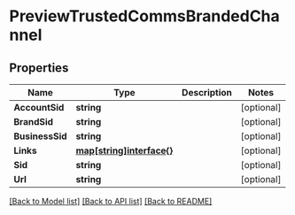 # PreviewTrustedCommsBrandedChannel

## Properties

Name | Type | Description | Notes
------------ | ------------- | ------------- | -------------
**AccountSid** | **string** |  | [optional] 
**BrandSid** | **string** |  | [optional] 
**BusinessSid** | **string** |  | [optional] 
**Links** | [**map[string]interface{}**](.md) |  | [optional] 
**Sid** | **string** |  | [optional] 
**Url** | **string** |  | [optional] 

[[Back to Model list]](../README.md#documentation-for-models) [[Back to API list]](../README.md#documentation-for-api-endpoints) [[Back to README]](../README.md)


